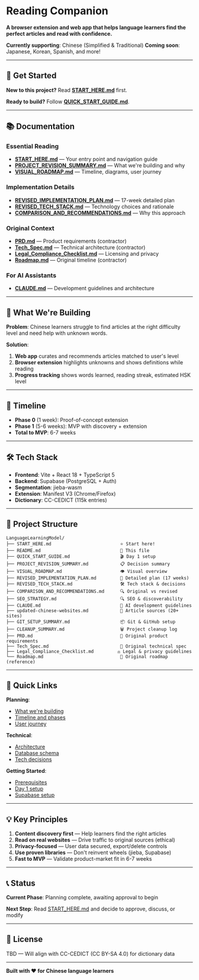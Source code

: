 # Reading Companion

**A browser extension and web app that helps language learners find the perfect articles and read with confidence.**

**Currently supporting**: Chinese (Simplified & Traditional)
**Coming soon**: Japanese, Korean, Spanish, and more!

---

## 🚀 Get Started

**New to this project?** Read **[START_HERE.md](START_HERE.md)** first.

**Ready to build?** Follow **[QUICK_START_GUIDE.md](QUICK_START_GUIDE.md)**.

---

## 📚 Documentation

### Essential Reading
- **[START_HERE.md](START_HERE.md)** — Your entry point and navigation guide
- **[PROJECT_REVISION_SUMMARY.md](PROJECT_REVISION_SUMMARY.md)** — What we're building and why
- **[VISUAL_ROADMAP.md](VISUAL_ROADMAP.md)** — Timeline, diagrams, user journey

### Implementation Details
- **[REVISED_IMPLEMENTATION_PLAN.md](REVISED_IMPLEMENTATION_PLAN.md)** — 17-week detailed plan
- **[REVISED_TECH_STACK.md](REVISED_TECH_STACK.md)** — Technology choices and rationale
- **[COMPARISON_AND_RECOMMENDATIONS.md](COMPARISON_AND_RECOMMENDATIONS.md)** — Why this approach

### Original Context
- **[PRD.md](PRD.md)** — Product requirements (contractor)
- **[Tech_Spec.md](Tech_Spec.md)** — Technical architecture (contractor)
- **[Legal_Compliance_Checklist.md](Legal_Compliance_Checklist.md)** — Licensing and privacy
- **[Roadmap.md](Roadmap.md)** — Original timeline (contractor)

### For AI Assistants
- **[CLAUDE.md](CLAUDE.md)** — Development guidelines and architecture

---

## 🎯 What We're Building

**Problem**: Chinese learners struggle to find articles at the right difficulty level and need help with unknown words.

**Solution**:
1. **Web app** curates and recommends articles matched to user's level
2. **Browser extension** highlights unknowns and shows definitions while reading
3. **Progress tracking** shows words learned, reading streak, estimated HSK level

---

## 📅 Timeline

- **Phase 0** (1 week): Proof-of-concept extension
- **Phase 1** (5-6 weeks): MVP with discovery + extension
- **Total to MVP**: 6-7 weeks

---

## 🛠️ Tech Stack

- **Frontend**: Vite + React 18 + TypeScript 5
- **Backend**: Supabase (PostgreSQL + Auth)
- **Segmentation**: jieba-wasm
- **Extension**: Manifest V3 (Chrome/Firefox)
- **Dictionary**: CC-CEDICT (115k entries)

---

## 📁 Project Structure

```
LanguageLearningModel/
├── START_HERE.md                          ⭐ Start here!
├── README.md                              📖 This file
├── QUICK_START_GUIDE.md                   🎬 Day 1 setup
├── PROJECT_REVISION_SUMMARY.md            📋 Decision summary
├── VISUAL_ROADMAP.md                      👁️ Visual overview
├── REVISED_IMPLEMENTATION_PLAN.md         📅 Detailed plan (17 weeks)
├── REVISED_TECH_STACK.md                  🛠️ Tech stack & decisions
├── COMPARISON_AND_RECOMMENDATIONS.md      🔍 Original vs revised
├── SEO_STRATEGY.md                        🔍 SEO & discoverability
├── CLAUDE.md                              🤖 AI development guidelines
├── updated-chinese-websites.md            📰 Article sources (20+ sites)
├── GIT_SETUP_SUMMARY.md                   📦 Git & GitHub setup
├── CLEANUP_SUMMARY.md                     🗑️ Project cleanup log
├── PRD.md                                 📄 Original product requirements
├── Tech_Spec.md                           📄 Original technical spec
├── Legal_Compliance_Checklist.md         ⚖️ Legal & privacy guidelines
└── Roadmap.md                             📄 Original roadmap (reference)
```

---

## 📖 Quick Links

**Planning**:
- [What we're building](PROJECT_REVISION_SUMMARY.md#-what-were-building-revised-vision)
- [Timeline and phases](VISUAL_ROADMAP.md#-timeline-17-weeks-total)
- [User journey](VISUAL_ROADMAP.md#-user-journey-mvp)

**Technical**:
- [Architecture](REVISED_TECH_STACK.md#system-architecture)
- [Database schema](REVISED_TECH_STACK.md#backend--database)
- [Tech decisions](REVISED_TECH_STACK.md#decision-log)

**Getting Started**:
- [Prerequisites](QUICK_START_GUIDE.md#-prerequisites-install-these-first)
- [Day 1 setup](QUICK_START_GUIDE.md#-phase-0---day-1-setup-2-3-hours)
- [Supabase setup](QUICK_START_GUIDE.md#step-4-set-up-supabase-30-min)

---

## 💡 Key Principles

1. **Content discovery first** — Help learners find the right articles
2. **Read on real websites** — Drive traffic to original sources (ethical)
3. **Privacy-focused** — User data secured, export/delete controls
4. **Use proven libraries** — Don't reinvent wheels (jieba, Supabase)
5. **Fast to MVP** — Validate product-market fit in 6-7 weeks

---

## 📞 Status

**Current Phase**: Planning complete, awaiting approval to begin

**Next Step**: Read [START_HERE.md](START_HERE.md) and decide to approve, discuss, or modify

---

## 📜 License

TBD — Will align with CC-CEDICT (CC BY-SA 4.0) for dictionary data

---

**Built with ❤️ for Chinese language learners**
